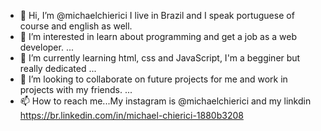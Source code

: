 - 👋 Hi, I’m @michaelchierici
I live in Brazil and I speak portuguese of course and english as well.
- 👀 I’m interested in learn about programming and get a job as a web developer. ...
- 🌱 I’m currently learning html, css and JavaScript, I'm a begginer but really dedicated ...
- 💞️ I’m looking to collaborate on future projects for me and work in projects with my friends. ...
- 📫 How to reach me...My instagram is @michaelchierici and my linkdin https://br.linkedin.com/in/michael-chierici-1880b3208

<!---
michaelchierici/michaelchierici is a ✨ special ✨ repository because its `README.md` (this file) appears on your GitHub profile.
You can click the Preview link to take a look at your changes.
--->
